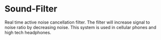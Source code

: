 Sound-Filter
============

Real time active noise cancellation filter.  The filter will increase signal to noise ratio by decreasing noise.  This system is used in cellular phones and high tech headphones. 

